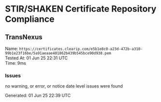 # STIR/SHAKEN Certificate Repository Compliance

## TransNexus

Name: `https://certificates.clearip.com/e5b1e8c0-a23d-472b-a310-99b1e23f16be/5a91aeaae401862b439b545bce90d938.pem`\
Tested At: 01 Jun 25 22:31 UTC\
Time: 9ms

### Issues

no warning, or error, or notice date level issues were found

Generated: 01 Jun 25 22:39 UTC